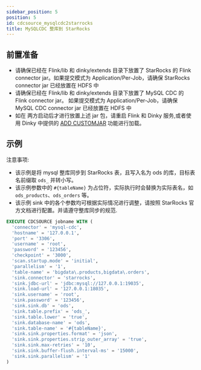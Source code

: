 ```yaml
---
sidebar_position: 5
position: 5
id: cdcsource_mysqlcdc2starrocks
title: MySQLCDC 整库到 StarRocks
---
```



## 前置准备

- 请确保已经在 Flink/lib 和 dinky/extends 目录下放置了 StarRocks 的 Flink connector jar。如果提交模式为 Application/Per-Job，请确保 StarRocks connector jar 已经放置在 HDFS 中
- 请确保已经在 Flink/lib 和 dinky/extends 目录下放置了 MySQL CDC 的 Flink connector jar。 如果提交模式为 Application/Per-Job，请确保 MySQL CDC connector jar 已经放置在 HDFS 中
- 如在 两方启动后才进行放置上述 jar 包，请重启 Flink 和 Dinky 服务,或者使用 Dinky 中提供的 [ADD CUSTOMJAR](../../extend/expand_statements/add_jar_statement) 功能进行加载。


## 示例

注意事项:
- 该示例是将 mysql 整库同步到 StarRocks 表，且写入名为 ods 的库，目标表名前缀取 `ods_` 并转小写。
- 该示例参数中的 `#{tableName}` 为占位符，实际执行时会替换为实际表名，如 `ods_products`、`ods_orders` 等。
- 该示例 sink 中的各个参数均可根据实际情况进行调整，请按照 StarRocks 官方文档进行配置。并请遵守整库同步的规范.


```sql showLineNumbers
EXECUTE CDCSOURCE jobname WITH (
  'connector' = 'mysql-cdc',
  'hostname' = '127.0.0.1',
  'port' = '3306',
  'username' = 'root',
  'password' = '123456',
  'checkpoint' = '3000',
  'scan.startup.mode' = 'initial',
  'parallelism' = '1',
  'table-name' = 'bigdata\.products,bigdata\.orders',
  'sink.connector' = 'starrocks',
  'sink.jdbc-url' = 'jdbc:mysql://127.0.0.1:19035',
  'sink.load-url' = '127.0.0.1:18035',
  'sink.username' = 'root',
  'sink.password' = '123456',
  'sink.sink.db' = 'ods',
  'sink.table.prefix' = 'ods_',
  'sink.table.lower' = 'true',
  'sink.database-name' = 'ods',
  'sink.table-name' = '#{tableName}',
  'sink.sink.properties.format' = 'json',
  'sink.sink.properties.strip_outer_array' = 'true',
  'sink.sink.max-retries' = '10',
  'sink.sink.buffer-flush.interval-ms' = '15000',
  'sink.sink.parallelism' = '1'
)
```
